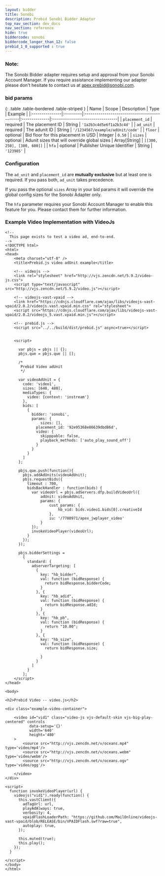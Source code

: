 ```yaml
---
layout: bidder
title: Sonobi
description: Prebid Sonobi Bidder Adaptor
top_nav_section: dev_docs
nav_section: reference
hide: true
biddercode: sonobi
biddercode_longer_than_12: false
prebid_1_0_supported : true
---
```


### Note:
The Sonobi Bidder adapter requires setup and approval from your Sonobi Account Manager. If you require assistance 
implementing our adapter please don't hesitate to contact us at apex.prebid@sonobi.com.

### bid params

{: .table .table-bordered .table-striped }
| Name           | Scope    | Description                                  | Type          | Example                          |
|:---------------|:---------|:---------------------------------------------|:--------------|:---------------------------------|
| `placement_id` | required | The placement ID                             | String        | `'1a2b3c4d5e6f1a2b3c4d'`         |
| `ad_unit`      | required | The adunit ID                                | String        | `'/1234567/example/adUnit/code'` |
| `floor`        | optional | Bid floor for this placement in USD          | Integer       | `0.50`                           |
| `sizes`        | optional | Adunit sizes that will override global sizes | Array[String] | `[[300, 250], [300, 600]]`       |
| `hfa`          | optional | Publisher Unique Identifier                  | String        | `'123985'`                       |

### Configuration

The `ad_unit` and `placement_id` are **mutually exclusive** but at least one is required. If you pass both, `ad_unit` takes precedence. 

If you pass the optional `sizes` Array in your bid params it will override the global config sizes for the Sonobi Adapter only.

The `hfa` parameter requires your Sonobi Account Manager to enable this feature for you. Please contact them for further information.

### Example Video Implementation with VideoJs
```
<!--
  This page exists to test a video ad, end-to-end.
-->
<!DOCTYPE html>
<html>
<head>
    <meta charset="utf-8" />
    <title>Prebid.js video adUnit example</title>

    <!-- videojs -->
    <link rel="stylesheet" href="http://vjs.zencdn.net/5.9.2/video-js.css">
    <script type="text/javascript" src="http://vjs.zencdn.net/5.9.2/video.js"></script>

    <!-- videojs-vast-vpaid -->
    <link href="https://cdnjs.cloudflare.com/ajax/libs/videojs-vast-vpaid/2.0.2/videojs.vast.vpaid.min.css" rel="stylesheet">
    <script src="https://cdnjs.cloudflare.com/ajax/libs/videojs-vast-vpaid/2.0.2/videojs_5.vast.vpaid.min.js"></script>

    <!-- prebid.js -->
    <script src="../../build/dist/prebid.js" async=true></script>


    <script>

      var pbjs = pbjs || {};
      pbjs.que = pbjs.que || [];

      /*
       Prebid Video adUnit
       */

      var videoAdUnit = {
        code: 'video1',
        sizes: [640, 480],
        mediaTypes: {
          video: {context: 'instream'}
        },
        bids: [
          {
            bidder: 'sonobi',
            params: {
            	sizes: [],
              placement_id: '92e95368e86639dbd86d',
              video: {
                skipppable: false,
                playback_methods: ['auto_play_sound_off']
              }
            }
          }
        ]
      };

      pbjs.que.push(function(){
        pbjs.addAdUnits(videoAdUnit);
        pbjs.requestBids({
          timeout : 700,
          bidsBackHandler : function(bids) {
            var videoUrl = pbjs.adServers.dfp.buildVideoUrl({
                adUnit: videoAdUnit,
                params: {
                    cust_params: {
                        hb_vid: bids.video1.bids[0].creativeId
                    },
                    iu: '/7780971/apex_jwplayer_video'
                }
            });
            invokeVideoPlayer(videoUrl);
          }
        });
      });

      pbjs.bidderSettings =
        {
          standard: {
            adserverTargeting: [
              {
                key: "hb_bidder",
                val: function (bidResponse) {
                  return bidResponse.bidderCode;
                }
              }, {
                key: "hb_adid",
                val: function (bidResponse) {
                  return bidResponse.adId;
                }
              }, {
                key: "hb_pb",
                val: function (bidResponse) {
                  return "10.00";
                }
              }, {
                key: "hb_size",
                val: function (bidResponse) {
                  return bidResponse.size;

                }
              }
            ]
          }
        };
    </script>
</head>

<body>

<h2>Prebid Video -- video.js</h2>

<div class="example-video-container">

    <video id="vid1" class="video-js vjs-default-skin vjs-big-play-centered" controls
           data-setup='{}'
           width='640'
           height='480'
    >
        <source src="http://vjs.zencdn.net/v/oceans.mp4" type='video/mp4'/>
        <source src="http://vjs.zencdn.net/v/oceans.webm" type='video/webm'/>
        <source src="http://vjs.zencdn.net/v/oceans.ogv" type='video/ogg'/>

    </video>
</div>

<script>
  function invokeVideoPlayer(url) {
    videojs("vid1").ready(function() {
      this.vastClient({
        adTagUrl: url,
        playAdAlways: true,
        verbosity: 4,
        vpaidFlashLoaderPath: "https://github.com/MailOnline/videojs-vast-vpaid/blob/RELEASE/bin/VPAIDFlash.swf?raw=true",
        autoplay: true,
      });

      this.muted(true);
      this.play();
    });
  }

</script>
</body>
</html>

```

